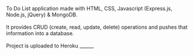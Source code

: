 To Do List application made with HTML, CSS, Javascript (Express.js, Node.js, jQuery) & MongoDB.<br /><br />
It provides CRUD (create, read, update, delete) operations and pushes that information into a database.<br /><br />
Project is uploaded to Heroku ______

